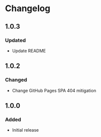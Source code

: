 # Changelog

## 1.0.3
### Updated
- Update README

## 1.0.2
### Changed
- Change GitHub Pages SPA 404 mitigation

## 1.0.0
### Added
- Initial release